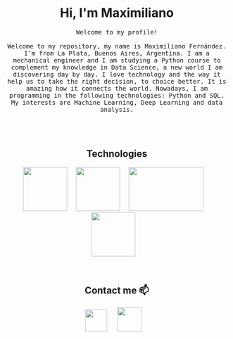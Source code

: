 <h1 align="center"> Hi, I'm Maximiliano</h1>

<p align="center">
  <samp>
Welcome to my profile!<br/>
<br/>
Welcome to my repository, my name is Maximiliano Fernández. I’m from La Plata, Buenos Aires, Argentina. 
I am a mechanical engineer and I am studying a Python course to complement my knowledge in Data Science, a new world I am discovering day by day. 
I love technology and the way it help us to take the right decision, to choice better. It is amazing how it connects the world.
Nowadays, I am programming in the following technologies: Python and SQL. My interests are Machine Learning, Deep Learning and data analysis.
  </samp><br><br>
<br><br>
  
  <h2 align="center">Technologies</h2>
<p align="center">
   <img src="python.png" width="100" height="100" /> &nbsp; &nbsp;
   <img src="jupyter.png" width="100" height="100" /> &nbsp; &nbsp;
   <img src="Scikit.png" width="170" height="100" /> &nbsp; &nbsp;
   <img src="sql.png" width="100" height="100" /> &nbsp; &nbsp;
</p>
<br/>

<h2 align="center"> Contact me 📫 </h2>
<p align="center">
  <a target="_blank"href="https://www.linkedin.com/in/smfernandezg/"><img src="linkdin.png" width="50" height="50" /></a>&nbsp; &nbsp; &nbsp; 
  <a target="_blank"href="mailto:sm.fernandezgarcia@gmail.com"><img src="gmail.png" width="55" height="55" /></a>&nbsp;&nbsp;&nbsp;&nbsp;

</p>
